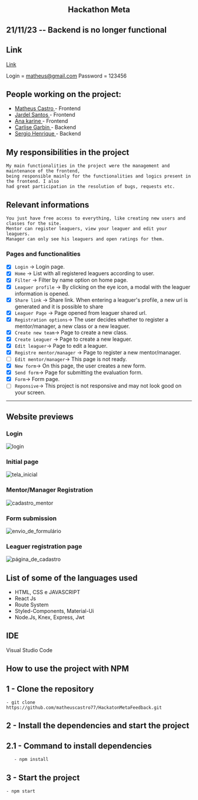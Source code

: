 <h2 align="center"> 
    Hackathon Meta
</h2>

## 21/11/23 -- Backend is no longer functional
## Link 
[Link](https://meta-feedback.vercel.app/)

Login = matheus@gmail.com
Password = 123456

## People working on the project:
<ul>
    <li><a href='https://www.linkedin.com/in/matheuscastro77/'> Matheus Castro </a> -  Frontend</li> 
    <li><a href='https://www.linkedin.com/in/jardel-santos-66a821208/'> Jardel Santos </a> -  Frontend</li> 
    <li><a href='https://www.linkedin.com/in/ana-karine-739b94142/'> Ana karine </a> -  Frontend</li> 
    <li><a href='https://www.linkedin.com/in/carlise-garbin-debona/'> Carlise Garbin </a> -  Backend</li> 
    <li><a href='https://www.linkedin.com/in/sergio-henrique-7a7ab91aa/'> Sergio Henrique </a> -  Backend</li>    
</ul>

## My responsibilities in the project
    My main functionalities in the project were the management and maintenance of the frontend, 
    being responsible mainly for the functionalities and logics present in the frontend. I also 
    had great participation in the resolution of bugs, requests etc.
    
## Relevant informations
    You just have free access to everything, like creating new users and classes for the site.
    Mentor can register leaguers, view your leaguer and edit your leaguers.
    Manager can only see his leaguers and open ratings for them.


### Pages and functionalities
- [x] `Login` → Login page. 
- [x] `Home` → List with all registered leaguers according to user.
- [x] `Filter` → Filter by name option on home page.
- [x] `Leaguer profile` → By clicking on the eye icon, a modal with the leaguer information is opened.
- [x] `Share link` → Share link. When entering a leaguer's profile, a new url is generated and it is possible to share
- [x] `Leaguer Page` → Page opened from leaguer shared url.
- [x] `Registration options`→ The user decides whether to register a mentor/manager, a new class or a new leaguer.
- [x] `Create new team`→ Page to create a new class.
- [x] `Create Leaguer` → Page to create a new leaguer.
- [x] `Edit leaguer`→ Page to edit a leaguer. 
- [x] `Registre mentor/manager` → Page to register a new mentor/manager.
- [ ] `Edit mentor/manager`→ This page is not ready.
- [x] `New form`→ On this page, the user creates a new form. 
- [x] `Send form`→ Page for submitting the evaluation form.
- [x] `Form`→ Form page.
- [ ] `Reponsive`→ This project is not responsive and may not look good on your screen.

---
## Website previews

### Login
![login](https://user-images.githubusercontent.com/94663972/172964812-05af8a00-9b13-47dd-b9e3-25b839f51863.png)
### Initial page
![tela_inicial](https://user-images.githubusercontent.com/94663972/172964813-d9bea5f9-2042-4e4f-97c2-01784c473abc.png)
### Mentor/Manager Registration
![cadastro_mentor](https://user-images.githubusercontent.com/94663972/172964816-3551371f-fb64-45c7-9215-e7cedc5e79bc.png)
### Form submission
![envio_de_formulário](https://user-images.githubusercontent.com/94663972/172964819-2c428951-85fb-405f-9159-ef9cc370bf87.png)
### Leaguer registration page
![página_de_cadastro](https://user-images.githubusercontent.com/94663972/172964821-05d8943e-7cfb-4554-8b79-905976445098.png)

## List of some of the languages used
<ul>
    <li>HTML, CSS e JAVASCRIPT</li>
    <li>React Js</li>
    <li>Route System</li>
    <li>Styled-Components, Material-Ui</li>
    <li>Node.Js, Knex, Express, Jwt</li>
    
</ul>
 
## IDE

Visual Studio Code

## How to use the project with NPM

## 1 - Clone the repository
    - git clone https://github.com/matheuscastro77/HackatonMetaFeedback.git
## 2 - Install the dependencies and start the project

## 2.1 - Command to install dependencies
       - npm install

## 3 - Start the project
    - npm start
